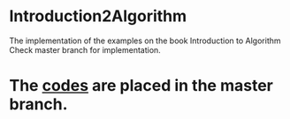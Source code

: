# Introduction2Algorithm
The implementation of the examples on the book Introduction to Algorithm
Check master branch for implementation.
# The [codes](https://github.com/LiuJi0Fen04/Introduction2Algorithm/tree/master) are placed in the master branch.
